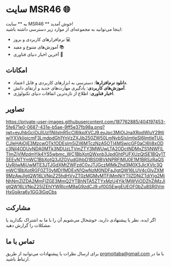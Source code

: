 # سایت MSR46 🌐  

به ** سایت MSR46 ** خوش آمدید!  
اینجا می‌توانید به مجموعه‌ای از موارد زیر دسترسی داشته باشید:  
- نرم‌افزارهای کاربردی و بروز 💻  
- آموزش‌های متنوع و مفید 📚  
- آخرین اخبار دنیای فناوری 📰  

## امکانات  
- **دانلود نرم‌افزارها**: دسترسی به ابزارهای کاربردی و قابل اعتماد.  
- **آموزش‌های کاربردی**: یادگیری مهارت‌های جدید و ارتقای دانش.  
- **اخبار فناوری**: اطلاع از تازه‌ترین اتفاقات دنیای تکنولوژی.

## تصاویر
https://private-user-images.githubusercontent.com/187762885/404197453-5fe671e0-0687-431e-b5ae-9ff5e37fb98a.png?jwt=eyJhbGciOiJIUzI1NiIsInR5cCI6IkpXVCJ9.eyJpc3MiOiJnaXRodWIuY29tIiwiYXVkIjoicmF3LmdpdGh1YnVzZXJjb250ZW50LmNvbSIsImtleSI6ImtleTUiLCJleHAiOjE3MzcwOTk1ODEsIm5iZiI6MTczNzA5OTI4MSwicGF0aCI6Ii8xODc3NjI4ODUvNDA0MTk3NDUzLTVmZTY3MWUwLTA2ODctNDMxZS1iNWFlLTlmZjVlMzdmYjk4YS5wbmc_WC1BbXotQWxnb3JpdGhtPUFXUzQtSE1BQy1TSEEyNTYmWC1BbXotQ3JlZGVudGlhbD1BS0lBVkNPRFlMU0E1M1BRSzRaQSUyRjIwMjUwMTE3JTJGdXMtZWFzdC0xJTJGczMlMkZhd3M0X3JlcXVlc3QmWC1BbXotRGF0ZT0yMDI1MDExN1QwNzM0NDFaJlgtQW16LUV4cGlyZXM9MzAwJlgtQW16LVNpZ25hdHVyZT0zMGMyMTFjMmNiYTllZDNjZTdiYjg2MjNhNmZlZDA2MmFlZGE3MmQ2YTBhNTA5ZTYxMzU4Yjk1MWViODZhZjMzJlgtQW16LVNpZ25lZEhlYWRlcnM9aG9zdCJ9.yf0G5EwgEUEOF0bZu8SR0VmHxGsikra6y1GG3lGqCbs
## مشارکت
اگر ایده، نظر یا پیشنهادی دارید، خوشحال می‌شویم آن را با ما به اشتراک بگذارید یا مشکلات را گزارش دهید.

## تماس با ما
برای ارسال نظرات یا پیشنهادات می‌توانید از طریق prgmojtaba@gmail.com با ما در ارتباط باشید.
